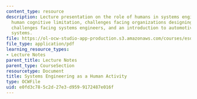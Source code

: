 ```yaml
---
content_type: resource
description: Lecture presentation on the role of humans in systems engineering, the
  human cognitive limitation, challenges facing organizations designing large systems,
  challenges facing systems engineers, and an introduction to automotive powertrain
  systems.
file: https://ol-ocw-studio-app-production.s3.amazonaws.com/courses/esd-33-systems-engineering-summer-2010/e0fd3c785c2d27e3d9599172487e016f_MITESD_33SUM10_lec02.pdf
file_type: application/pdf
learning_resource_types:
- Lecture Notes
parent_title: Lecture Notes
parent_type: CourseSection
resourcetype: Document
title: Systems Engineering as a Human Activity
type: OCWFile
uid: e0fd3c78-5c2d-27e3-d959-9172487e016f
---
```

